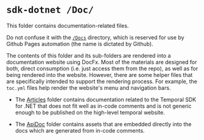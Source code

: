 # `sdk-dotnet /Doc/`

This folder contains documentation-related files.

Do not confuse it with the [`/Docs`](../Docs) directory, which is reserved for use by Github Pages automation (the name is dictated by Github).

The contents of this folder and its sub-folders are rendered into a documentation website using DocFx. Most of the materials are designed for both, direct consumption (i.e. just access them from the repo), as well as for being rendered into the website. However, there are some helper files that are specifically intended to support the rendering process. For example, the `toc.yml` files help render the website's menu and navigation bars.

* The [Articles](./Articles/) folder contains documentation related to the Temporal SDK for .NET that does not fit well as in-code comments and is not generic enough to be published on the high-level temporal website.

* The [ApiDoc](./ApiDoc/) folder contains assets that are embedded directly into the docs which are generated from in-code comments.
